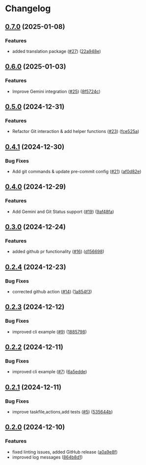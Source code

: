 # Changelog

## [0.7.0](https://github.com/cloudnative-zoo/go-commons/compare/v0.6.0...v0.7.0) (2025-01-08)


### Features

* added translation package ([#27](https://github.com/cloudnative-zoo/go-commons/issues/27)) ([22a948e](https://github.com/cloudnative-zoo/go-commons/commit/22a948e7597427c1f13637a0e4d56845902b60da))

## [0.6.0](https://github.com/cloudnative-zoo/go-commons/compare/v0.5.0...v0.6.0) (2025-01-03)


### Features

* Improve Gemini integration ([#25](https://github.com/cloudnative-zoo/go-commons/issues/25)) ([8f5724c](https://github.com/cloudnative-zoo/go-commons/commit/8f5724c57b8d3095c0bdc816fe917f2d2e3addf5))

## [0.5.0](https://github.com/cloudnative-zoo/go-commons/compare/v0.4.1...v0.5.0) (2024-12-31)


### Features

* Refactor Git interaction & add helper functions ([#23](https://github.com/cloudnative-zoo/go-commons/issues/23)) ([fce525a](https://github.com/cloudnative-zoo/go-commons/commit/fce525a4a72799cdfcbf78c6eac2842f32ae7391))

## [0.4.1](https://github.com/cloudnative-zoo/go-commons/compare/v0.4.0...v0.4.1) (2024-12-30)


### Bug Fixes

* Add git commands & update pre-commit config ([#21](https://github.com/cloudnative-zoo/go-commons/issues/21)) ([af0d82e](https://github.com/cloudnative-zoo/go-commons/commit/af0d82e8d99bc2cb73b6a1e9e402d88138229517))

## [0.4.0](https://github.com/cloudnative-zoo/go-commons/compare/v0.3.0...v0.4.0) (2024-12-29)


### Features

* Add Gemini and Git Status support ([#19](https://github.com/cloudnative-zoo/go-commons/issues/19)) ([9af48fa](https://github.com/cloudnative-zoo/go-commons/commit/9af48faced2410d51b15b074c5b5a763dbbf6bcf))

## [0.3.0](https://github.com/cloudnative-zoo/go-commons/compare/v0.2.4...v0.3.0) (2024-12-24)


### Features

* added github pr functionality ([#16](https://github.com/cloudnative-zoo/go-commons/issues/16)) ([d156698](https://github.com/cloudnative-zoo/go-commons/commit/d1566982011b55de61eaa49cade486cedcf49322))

## [0.2.4](https://github.com/cloudnative-zoo/go-commons/compare/v0.2.3...v0.2.4) (2024-12-23)


### Bug Fixes

* corrected github action ([#14](https://github.com/cloudnative-zoo/go-commons/issues/14)) ([1a854f3](https://github.com/cloudnative-zoo/go-commons/commit/1a854f368ace56abd3ef1fee16d07b090d00ebb7))

## [0.2.3](https://github.com/cloudnative-zoo/go-commons/compare/v0.2.2...v0.2.3) (2024-12-12)


### Bug Fixes

* improved cli example ([#9](https://github.com/cloudnative-zoo/go-commons/issues/9)) ([1885798](https://github.com/cloudnative-zoo/go-commons/commit/1885798fc04fd328b182626603ad9a8b73c5327b))

## [0.2.2](https://github.com/cloudnative-zoo/go-commons/compare/v0.2.1...v0.2.2) (2024-12-11)


### Bug Fixes

* improved cli example ([#7](https://github.com/cloudnative-zoo/go-commons/issues/7)) ([6a5edde](https://github.com/cloudnative-zoo/go-commons/commit/6a5edde582b0c44f3ffb473952192bb6205897f8))

## [0.2.1](https://github.com/cloudnative-zoo/go-commons/compare/v0.2.0...v0.2.1) (2024-12-11)


### Bug Fixes

* improve taskfile,actions,add tests ([#5](https://github.com/cloudnative-zoo/go-commons/issues/5)) ([535644b](https://github.com/cloudnative-zoo/go-commons/commit/535644b566055833547fa1731c1e795d219d9e52))

## [0.2.0](https://github.com/cloudnative-zoo/go-commons/compare/v0.1.1...v0.2.0) (2024-12-10)


### Features

* fixed linting issues, added GitHub release ([a0a9e8f](https://github.com/cloudnative-zoo/go-commons/commit/a0a9e8f84661a597cd34b2cef6389c9dbdf75d70))
* improved log messages ([864b8d1](https://github.com/cloudnative-zoo/go-commons/commit/864b8d16e260c2afdc42abc4424bd8663b6768f6))
